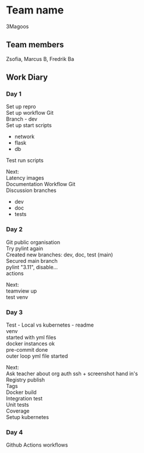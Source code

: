 # Team name
3Magoos

## Team members
Zsofia, Marcus B, Fredrik Ba

## Work Diary

### Day 1
Set up repro<br />
Set up workflow Git<br />
Branch - dev<br />
Set up start scripts<br />
 - network<br />
 - flask<br />
 - db<br />

Test run scripts<br />

Next:<br />
Latency images<br />
Documentation Workflow Git<br />
Discussion branches<br />
 - dev<br />
 - doc<br />
 - tests<br />

### Day 2
Git public organisation<br />
Try pylint again<br />
Created new branches: dev, doc, test (main)<br />
Secured main branch<br />
pylint "3.11", disable...<br />
actions<br />

Next:<br />
teamview up<br />
test venv<br />

### Day 3
Test - Local vs kubernetes - readme<br />
venv<br />
started with yml files<br />
docker instances ok<br />
pre-commit done<br />
outer loop yml file started<br />

Next:<br />
Ask teacher about org auth ssh + screenshot hand in's<br />
Registry publish<br />
Tags<br />
Docker build<br />
Integration test<br />
Unit tests<br />
Coverage <br />
Setup kubernetes<br />


### Day 4
Github Actions workflows